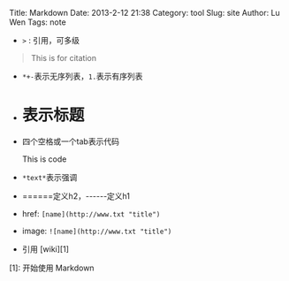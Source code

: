 Title: Markdown
Date: 2013-2-12 21:38
Category: tool
Slug: site
Author: Lu Wen
Tags: note

* `>` : 引用，可多级
>This is for citation
* `*+-`表示无序列表，`1.`表示有序列表
* # 表示标题
* 四个空格或一个tab表示代码

    This is code

* `*text*`表示强调
* ======定义h2，------定义h1
* href: `[name](http://www.txt "title")`
* image: `![name](http://www.txt "title")`
* 引用 [wiki][1]

[1]: 开始使用 Markdown
